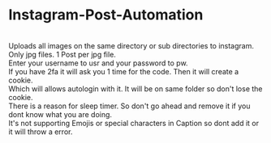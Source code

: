 # Instagram-Post-Automation
<br>Uploads all images on the same directory or sub directories to instagram. 
<br>Only jpg files. 1 Post per jpg file.
<br>Enter your username to usr and your password to pw.
<br>If you have 2fa it will ask you 1 time for the code. Then it will create a cookie.
<br>Which will allows autologin with it. It will be on same folder so don't lose the cookie.
<br>There is a reason for sleep timer. So don't go ahead and remove it if you dont know what you are doing.
<br>It's not supporting Emojis or special characters in Caption so dont add it or it will throw a error.
